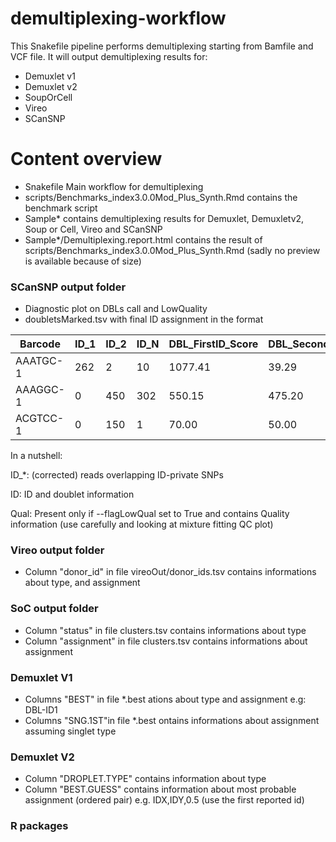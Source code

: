 # demultiplexing-workflow

This Snakefile pipeline performs demultiplexing starting from Bamfile and VCF file. It will output demultiplexing results for:

- Demuxlet v1
- Demuxlet v2
- SoupOrCell
- Vireo
- SCanSNP

# Content overview

- Snakefile Main workflow for demultiplexing 
- scripts/Benchmarks_index3.0.0Mod_Plus_Synth.Rmd contains the benchmark script
- Sample* contains demultiplexing results for Demuxlet, Demuxletv2, Soup or Cell, Vireo and SCanSNP
- Sample*/Demultiplexing.report.html contains the result of scripts/Benchmarks_index3.0.0Mod_Plus_Synth.Rmd (sadly no preview is available because of size)

### SCanSNP output folder
- Diagnostic plot on DBLs call and LowQuality
- doubletsMarked.tsv with final ID assignment in the format 

| Barcode  | ID_1 | ID_2 | ID_N | DBL_FirstID_Score | DBL_SecondID_Score | FirstID | SecondID | DropletType | ID      | Qual        |
|----------|------|------|------|-------------------|--------------------|---------|----------|-------------|---------|-------------|
| AAATGC-1 | 262  | 2    | 10   | 1077.41           | 39.29              | ID1     | IDN      | Singlet     | ID1     | GoodQuality |
| AAAGGC-1 | 0    | 450  | 302  | 550.15            | 475.20             | ID2     | IDN      | Doublet     | Doublet | Doublet     |
| ACGTCC-1 | 0    | 150  | 1    | 70.00             | 50.00              | ID2     | IDN      | Singlet     | ID2     | LowQuality  |

In a nutshell: 

ID_*: (corrected) reads overlapping ID-private SNPs

ID: ID and doublet information 

Qual: Present only if  --flagLowQual set to True and contains Quality information (use carefully and looking at mixture fitting QC plot)


### Vireo output folder

- Column "donor_id" in file vireoOut/donor_ids.tsv  contains informations about type, and assignment


### SoC output folder

- Column "status" in file clusters.tsv  contains informations about type
- Column "assignment" in file clusters.tsv  contains informations about assignment


### Demuxlet V1

- Columns "BEST" in file *.best ations about type and assignment e.g: DBL-ID1
- Columns "SNG.1ST"in file *.best ontains informations about assignment assuming singlet type

### Demuxlet V2

- Column "DROPLET.TYPE" contains information about type
- Column "BEST.GUESS" contains information about most probable assignment (ordered pair) e.g. IDX,IDY,0.5 (use the first reported id)

### R packages



